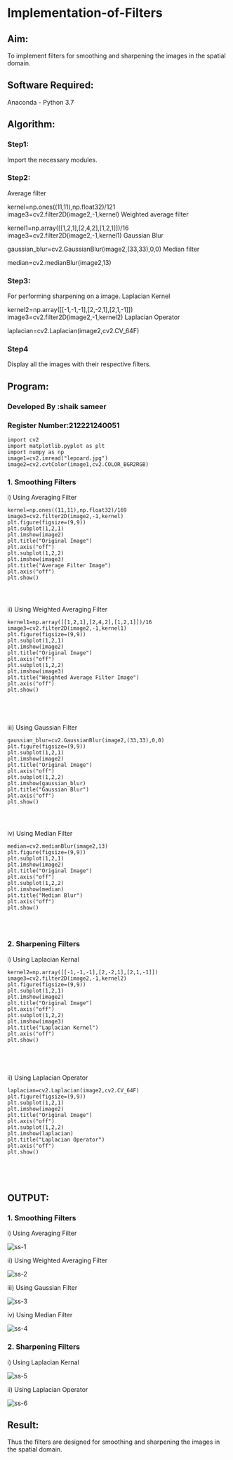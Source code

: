# Implementation-of-Filters
## Aim:
To implement filters for smoothing and sharpening the images in the spatial domain.

## Software Required:
Anaconda - Python 3.7

## Algorithm:
### Step1:
Import the necessary modules.

### Step2:
Average filter

kernel=np.ones((11,11),np.float32)/121 image3=cv2.filter2D(image2,-1,kernel) Weighted average filter

kernel1=np.array([[1,2,1],[2,4,2],[1,2,1]])/16 image3=cv2.filter2D(image2,-1,kernel1) Gaussian Blur

gaussian_blur=cv2.GaussianBlur(image2,(33,33),0,0) Median filter

median=cv2.medianBlur(image2,13)

### Step3:
For performing sharpening on a image. Laplacian Kernel

kernel2=np.array([[-1,-1,-1],[2,-2,1],[2,1,-1]]) image3=cv2.filter2D(image2,-1,kernel2) Laplacian Operator

laplacian=cv2.Laplacian(image2,cv2.CV_64F)

### Step4
Display all the images with their respective filters.

## Program:
### Developed By   :shaik sameer 
### Register Number:212221240051
~~~
import cv2
import matplotlib.pyplot as plt
import numpy as np
image1=cv2.imread("lepoard.jpg")
image2=cv2.cvtColor(image1,cv2.COLOR_BGR2RGB)
~~~

### 1. Smoothing Filters

i) Using Averaging Filter
```
kernel=np.ones((11,11),np.float32)/169
image3=cv2.filter2D(image2,-1,kernel)
plt.figure(figsize=(9,9))
plt.subplot(1,2,1)
plt.imshow(image2)
plt.title("Original Image")
plt.axis("off")
plt.subplot(1,2,2)
plt.imshow(image3)
plt.title("Average Filter Image")
plt.axis("off")
plt.show()




```
ii) Using Weighted Averaging Filter
```
kernel1=np.array([[1,2,1],[2,4,2],[1,2,1]])/16
image3=cv2.filter2D(image2,-1,kernel1)
plt.figure(figsize=(9,9))
plt.subplot(1,2,1)
plt.imshow(image2)
plt.title("Original Image")
plt.axis("off")
plt.subplot(1,2,2)
plt.imshow(image3)
plt.title("Weighted Average Filter Image")
plt.axis("off")
plt.show()





```
iii) Using Gaussian Filter
```
gaussian_blur=cv2.GaussianBlur(image2,(33,33),0,0)
plt.figure(figsize=(9,9))
plt.subplot(1,2,1)
plt.imshow(image2)
plt.title("Original Image")
plt.axis("off")
plt.subplot(1,2,2)
plt.imshow(gaussian_blur)
plt.title("Gaussian Blur")
plt.axis("off")
plt.show()




```

iv) Using Median Filter
```
median=cv2.medianBlur(image2,13)
plt.figure(figsize=(9,9))
plt.subplot(1,2,1)
plt.imshow(image2)
plt.title("Original Image")
plt.axis("off")
plt.subplot(1,2,2)
plt.imshow(median)
plt.title("Median Blur")
plt.axis("off")
plt.show()




```

### 2. Sharpening Filters
i) Using Laplacian Kernal
```
kernel2=np.array([[-1,-1,-1],[2,-2,1],[2,1,-1]])
image3=cv2.filter2D(image2,-1,kernel2)
plt.figure(figsize=(9,9))
plt.subplot(1,2,1)
plt.imshow(image2)
plt.title("Original Image")
plt.axis("off")
plt.subplot(1,2,2)
plt.imshow(image3)
plt.title("Laplacian Kernel")
plt.axis("off")
plt.show()





```
ii) Using Laplacian Operator
```
laplacian=cv2.Laplacian(image2,cv2.CV_64F)
plt.figure(figsize=(9,9))
plt.subplot(1,2,1)
plt.imshow(image2)
plt.title("Original Image")
plt.axis("off")
plt.subplot(1,2,2)
plt.imshow(laplacian)
plt.title("Laplacian Operator")
plt.axis("off")
plt.show()





```

## OUTPUT:
### 1. Smoothing Filters


i) Using Averaging Filter

![ss-1](https://user-images.githubusercontent.com/93427186/168216867-7aa9f915-3cc4-45c7-a584-7f4e8105205f.png)


ii) Using Weighted Averaging Filter

![ss-2](https://user-images.githubusercontent.com/93427186/168216891-2bd988f2-cb54-43fb-8a57-130156700cc6.png)


iii) Using Gaussian Filter

![ss-3](https://user-images.githubusercontent.com/93427186/168216916-44dd5e86-7e2a-49ce-a031-7e1917f94fd8.png)


iv) Using Median Filter

![ss-4](https://user-images.githubusercontent.com/93427186/168216951-445dabd5-eb19-4c5a-b036-ed35303edc1a.png)


### 2. Sharpening Filters


i) Using Laplacian Kernal

![ss-5](https://user-images.githubusercontent.com/93427186/168216970-0d9ff30c-a4ef-434e-bb23-d8ce32d3c4cc.png)


ii) Using Laplacian Operator

![ss-6](https://user-images.githubusercontent.com/93427186/168216978-7e39abf3-2a6f-4c39-8561-47bdf0f867a9.png)


## Result:
Thus the filters are designed for smoothing and sharpening the images in the spatial domain.
